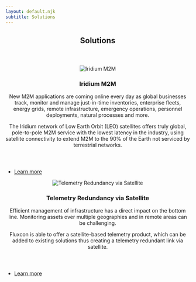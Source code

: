 ```yaml
---
layout: default.njk
subtitle: Solutions
---
```


<!-- Main -->
<div class="wrapper style1">
	<div class="container">
		<header class="major">
			<h2>Solutions</h2>
		</header>
		<div class="row">
			<div class="col-6 col-12-medium">
				<header>
					<span class="image fit"><img src="/img/solutions_m2m.jpg" alt="Iridium M2M"></span>
					<h3>Iridium M2M</h3>
					<p>New M2M applications are coming online every day as global businesses track, monitor and manage just-in-time inventories, enterprise fleets, energy grids, 
						remote infrastructure, emergency operations, personnel deployments, natural processes and more.</p>
					<p>The Iridium network of Low Earth Orbit (LEO) satellites offers truly global, pole-to-pole M2M service with the lowest latency in the industry, 
						using satellite connectivity to extend M2M to the 90% of the Earth not serviced by terrestrial networks.</p>
					</p>
				</header>
				<ul class="actions">
					<li><a href="/solutions/m2m" class="button small icon fa-arrow-circle-right-alt">Learn more</a></li>
				</ul>
			</div>
			<div class="col-6 col-12-medium">
				<header>
					<span class="image fit"><img src="/img/solutions_telemetry_redundancy.jpg" alt="Telemetry Redundancy via Satellite"></span>
					<h3>Telemetry Redundancy via Satellite</h3>
					<p>Efficient management of infrastructure has a direct impact on the bottom line. Monitoring assets over multiple geographies and in remote areas can be challenging.</p>
					<p>Fluxcon is able to offer a satellite-based telemetry product, which can be added to existing solutions thus creating a telemetry redundant link via satellite.</p>
				</header>
				<ul class="actions">
					<li><a href="/solutions/telemetry_redundancy" class="button small icon fa-arrow-circle-right-alt">Learn more</a></li>
				</ul>
			</div>
		</div>
	</div>
</div>